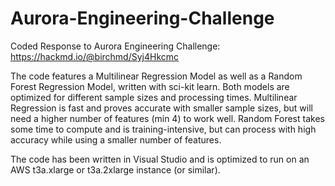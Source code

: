 # Aurora-Engineering-Challenge
Coded Response to Aurora Engineering Challenge: https://hackmd.io/@birchmd/Syj4Hkcmc 

The code features a Multilinear Regression Model as well as a Random Forest Regression Model, written with sci-kit learn. Both models are optimized for different sample sizes and processing times. Multilinear Regression is fast and proves accurate with smaller sample sizes, but will need a higher number of features (min 4) to work well. Random Forest takes some time to compute and is training-intensive, but can process with high accuracy while using a smaller number of features.

The code has been written in Visual Studio and is optimized to run on an AWS t3a.xlarge or t3a.2xlarge instance (or similar).

